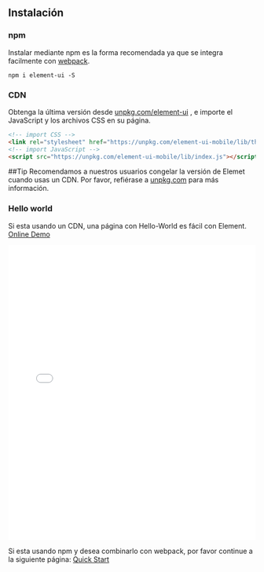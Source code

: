 ## Instalación

### npm

Instalar mediante npm es la forma recomendada ya que se integra facilmente con [webpack](https://webpack.js.org/).

```shell
npm i element-ui -S
```

### CDN

Obtenga la última versión desde [unpkg.com/element-ui](https://unpkg.com/element-ui-mobile/) , e importe el JavaScript y los archivos CSS en su página.

```html
<!-- import CSS -->
<link rel="stylesheet" href="https://unpkg.com/element-ui-mobile/lib/theme-chalk/index.css">
<!-- import JavaScript -->
<script src="https://unpkg.com/element-ui-mobile/lib/index.js"></script>
```

##Tip
Recomendamos a nuestros usuarios congelar la versión de Elemet cuando usas un CDN. Por favor, refiérase a [unpkg.com](https://unpkg.com) para más información.

### Hello world

Si esta usando un CDN, una página con Hello-World es fácil con Element. [Online Demo](https://jsfiddle.net/hzfpyvg6/14/)

<iframe width="100%" height="600" src="//jsfiddle.net/hzfpyvg6/1213/embedded/html,result/" allowpaymentrequest allowfullscreen="allowfullscreen" frameborder="0"></iframe>

Si esta usando npm y desea combinarlo con webpack, por favor continue a la siguiente página: [Quick Start](/#/es/component/quickstart)
